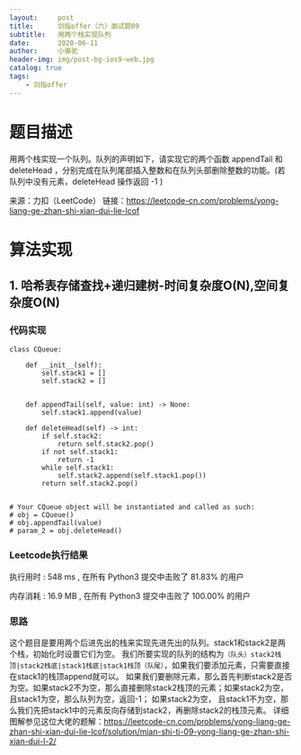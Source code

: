 ```yaml
---
layout:     post
title:      剑指offer（六）面试题09
subtitle:   用两个栈实现队列
date:       2020-06-11
author:     小骆驼
header-img: img/post-bg-ios9-web.jpg
catalog: true
tags:
    - 剑指offer
---
```

# 题目描述
用两个栈实现一个队列。队列的声明如下，请实现它的两个函数 appendTail 和 deleteHead ，分别完成在队列尾部插入整数和在队列头部删除整数的功能。(若队列中没有元素，deleteHead 操作返回 -1 )

来源：力扣（LeetCode）
链接：https://leetcode-cn.com/problems/yong-liang-ge-zhan-shi-xian-dui-lie-lcof

# 算法实现
## 1. 哈希表存储查找+递归建树-时间复杂度O(N),空间复杂度O(N)
### 代码实现
```
class CQueue:

    def __init__(self):
        self.stack1 = []
        self.stack2 = []


    def appendTail(self, value: int) -> None:
        self.stack1.append(value)

    def deleteHead(self) -> int:
        if self.stack2:
            return self.stack2.pop()
        if not self.stack1:
            return -1
        while self.stack1:
            self.stack2.append(self.stack1.pop())
        return self.stack2.pop()


# Your CQueue object will be instantiated and called as such:
# obj = CQueue()
# obj.appendTail(value)
# param_2 = obj.deleteHead()
```
### Leetcode执行结果
执行用时 :
548 ms
, 在所有 Python3 提交中击败了
81.83%
的用户

内存消耗 :
16.9 MB
, 在所有 Python3 提交中击败了
100.00%
的用户

### 思路
这个题目是要用两个后进先出的栈来实现先进先出的队列。stack1和stack2是两个栈，初始化时设置它们为空。
我们所要实现的队列的结构为`（队头）stack2栈顶|stack2栈底|stack1栈底|stack1栈顶（队尾）`，如果我们要添加元素，只需要直接在stack1的栈顶append就可以。
如果我们要删除元素，那么首先判断stack2是否为空。如果stack2不为空，那么直接删除stack2栈顶的元素；如果stack2为空， 且stack1为空，那么队列为空，返回-1；
如果stack2为空， 且stack1不为空，那么我们先把stack1中的元素反向存储到stack2，再删除stack2的栈顶元素。
详细图解参见这位大佬的题解：<https://leetcode-cn.com/problems/yong-liang-ge-zhan-shi-xian-dui-lie-lcof/solution/mian-shi-ti-09-yong-liang-ge-zhan-shi-xian-dui-l-2/>
